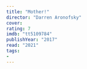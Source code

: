 ```yaml
---
title: "Mother!"
director: "Darren Aronofsky"
cover: 
rating: 7
imdb: "tt5109784"
publishYear: "2017"
read: "2021"
tags:
- 
---
```

